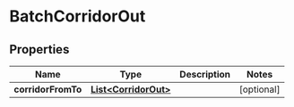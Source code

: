 
# BatchCorridorOut

## Properties
Name | Type | Description | Notes
------------ | ------------- | ------------- | -------------
**corridorFromTo** | [**List&lt;CorridorOut&gt;**](CorridorOut.md) |  |  [optional]



